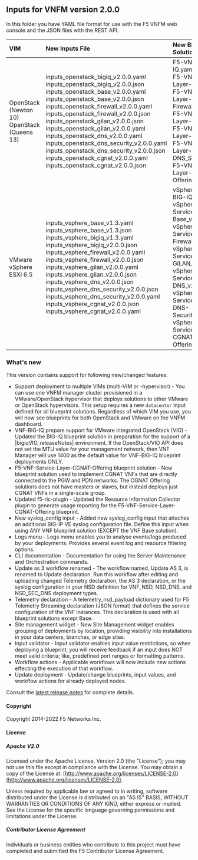 ## Inputs for VNFM version 2.0.0

In this folder you have YAML file format for use with the F5 VNFM web console and the JSON files with the REST API.  

| VIM                       | New Inputs File                              | New Blueprint Solution         |
| :-------------------------| :--------------------------------------------| :------------------------------| 
| OpenStack (Newton 10) <br>  OpenStack (Queens 13)   | inputs_openstack_bigiq_v2.0.0.yaml<br>inputs_openstack_bigiq_v2.0.0.json<br>inputs_openstack_base_v2.0.0.yaml<br>inputs_openstack_base_v2.0.0.json <br> inputs_openstack_firewall_v2.0.0.yaml <br>  inputs_openstack_firewall_v2.0.0.json <br> inputs_openstack_gilan_v2.0.0.json <br> inputs_openstack_gilan_v2.0.0.yaml <br> inputs_openstack_dns_v2.0.0.yaml<br> inputs_openstack_dns_security_v2.0.0.yaml<br>inputs_openstack_dns_security_v2.0.0.json<br>inputs_openstack_cgnat_v2.0.0.yaml<br>inputs_openstack_cgnat_v2.0.0.json<br>| F5-VNF-BIG-IQ.yaml <br> F5-VNF-Service-Layer-Base_v2.0.0  <br> F5-VNF-Service-Layer-Firewall_v2.0.0<br> F5-VNF-Service-Layer-GiLAN_v2.0.0<br> F5-VNF-Service-Layer-DNS_v2.0.0<br> F5-VNF-Service-Layer-DNS_Security_v2.0.0<br> F5-VNF-Service-Layer-CGNAT-Offering_v2.0.0|
| VMware vSphere ESXi 6.5   | inputs_vsphere_base_v1.3.yaml<br>inputs_vsphere_base_v1.3.json<br>inputs_vsphere_bigiq_v1.3.yaml<br>inputs_vsphere_bigiq_v2.0.0.json<br>inputs_vsphere_firewall_v2.0.0.yaml<br>inputs_vsphere_firewall_v2.0.0.json<br>inputs_vsphere_gilan_v2.0.0.yaml<br>inputs_vsphere_gilan_v2.0.0.json<br>inputs_vsphere_dns_v2.0.0.json<br>inputs_vsphere_dns_security_v2.0.0.json<br>inputs_vsphere_dns_security_v2.0.0.yaml<br>inputs_vsphere_cgnat_v2.0.0.json<br>inputs_vsphere_cgnat_v2.0.0.yaml  | vSphere-F5-VNF-BIG-IQ.yaml <br> vSphere-F5-VNF-Service-Layer-Base_v2.0.0  <br> vSphere-F5-VNF-Service-Layer-Firewall_v2.0.0<br> vSphere-F5-VNF-Service-Layer-GiLAN_v2.0.0<br> vSphere-F5-VNF-Service-Layer-DNS_v2.0.0<br> vSphere-F5-VNF-Service-Layer-DNS-Security_v2.0.0<br> vSphere-F5-VNF-Service-Layer-CGNAT-Offering_v2.0.0.|
 

### What's new

This version contains support for following new/changed features:

* Support deployment to multiple VIMs (multi-VIM or -hypervisor) - You can use one VNFM manager cluster provisioned in a VMware/OpenStack hypervisor that deploys solutions to other VMware or OpenStack hypervisors. This setup requires a new ``datacenter`` input defined for all blueprint solutions. Regardless of which VIM you use, you will now see blueprints for both OpenStack and VMware on the VNFM dashboard. 
*  VNF-BIG-IQ prepare support for VMware Integrated OpenStack (VIO) - Updated the BIG-IQ blueprint solution in preparation for the support of a |bigiqVIO_releaseNotes| environment. If the OpenStack/VIO API does not set the MTU value for your management network, then VNF Manager will use 1400 as the default value for VNF-BIG-IQ blueprint deployments ONLY.
* F5-VNF-Service-Layer-CGNAT-Offering blueprint solution - New blueprint solution used to implement CGNAT VNFs that are directly connected to the PGW and PDN networks. The CGNAT Offering solutions does not have masters or slaves, but instead deploys just CGNAT VNFs in a single-scale group.
* Updated f5-ric-plugin - Updated the Resource Information Collector plugin to generate usage reporting for the F5-VNF-Service-Layer-CGNAT-Offering blueprint.
* New syslog_config input - Added new syslog_config input that attaches an additional BIG-IP VE syslog configuration file. Define this input when using ANY VNF blueprint solution (EXCEPT the VNF Base solution).
* Logs menu - Logs menu enables you to analyse events/logs produced by your deployments. Provides several event log and resource filtering options.
* CLI documentation - Documentation for using the Server Maintenance and Orchestration commands.
* Update as 3 workflow renamed - The workflow named, Update AS 3, is renamed to Update declaration. Run this workflow after editing and uploading changed Telemetry declaration, the AS 3 declaration, or the syslog configuration in your NSD definition for VNF_NSD, NSD_DNS, and NSD_SEC_DNS deployment types. 
* Telemetry declaration - A telemetry_nsd_payload dictionary used for F5 Telemetry Streaming declaration (JSON format) that defines the service configuration of the VNF instances. This declaration is used with all blueprint solutions except Base.
* Site management widget - New Site Management widget enables grouping of deployments by location, providing visibility into installations in your data centers, branches, or edge sites.
* Input validator - Input validator enables input value restrictions, so when deploying a blueprint, you will receive feedback if an input does NOT meet valid criteria; like, predefined port ranges or formatting patterns.
* Workflow actions - Applicable workflows will now include new actions effecting the execution of that workflow.
* Update deployment - Update/change blueprints, input values, and workflow actions for already deployed nodes.


Consult the [latest release notes](https://clouddocs.f5.com/cloud/nfv/latest/release-notes-1.html) for complete details.



#### Copyright
Copyright 2014-2022 F5 Networks Inc.

#### License

##### Apache V2.0 
Licensed under the Apache License, Version 2.0 (the "License"); you may not use this file except in compliance with the License. You may obtain a copy of the License at: [http://www.apache.org/licenses/LICENSE-2.0](http://www.apache.org/licenses/LICENSE-2.0).

Unless required by applicable law or agreed to in writing, software distributed under the License is distributed on an "AS IS" BASIS, WITHOUT WARRANTIES OR CONDITIONS OF ANY KIND, either express or implied. See the License for the specific language governing permissions and limitations under the License.

##### Contributor License Agreement
Individuals or business entities who contribute to this project must have completed and submitted the F5 Contributor License Agreement.



[1]: https://github.com/F5Networks/f5-nfv-solutions/tree/master/supported/inputs/v1.2.1/VMware
[2]: https://github.com/F5Networks/f5-nfv-solutions/blob/master/supported/inputs/v1.2.1/OpenStack/inputs_openstack_base_v1.2.1.yaml
[3]: https://github.com/F5Networks/f5-nfv-solutions/blob/master/supported/inputs/v1.2.1/OpenStack/inputs_openstack_bigiq_v1.2.1.yaml
[4]: https://github.com/F5Networks/f5-nfv-solutions/tree/master/supported/inputs/v1.2.1/OpenStack
[5]: https://github.com/F5Networks/f5-nfv-solutions/tree/master/supported/blueprints/base/v1.2.1
[6]: https://github.com/F5Networks/f5-nfv-solutions/tree/master/supported/blueprints/big-iq/v1.2.1
[7]: https://github.com/F5Networks/f5-nfv-solutions/tree/master/supported/inputs/v1.2.1/OpenStack
